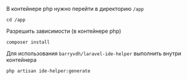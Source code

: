 
В контейнере php нужно перейти в директорию `/app`
```
cd /app
```
Разрешить зависимости (в контейнере php)
```
composer install
```
Для использования `barryvdh/laravel-ide-helper` выполнить внутри контейнера
```
php artisan ide-helper:generate
```
